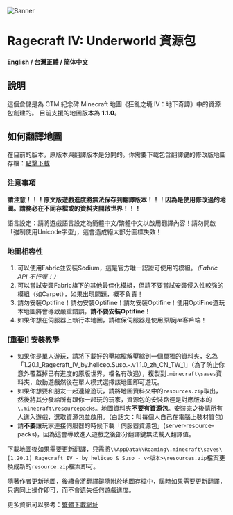 ![Banner](https://ctmrepository.com/map_img/6926650110728662.PNG)

# Ragecraft IV: Underworld 資源包
#### [English](https://github.com/champsing/Ragecraft-IV-resourcepack/blob/master/readme/README.md) / 台灣正體 / [简体中文](https://github.com/champsing/Ragecraft-IV-resourcepack/blob/master/readme/README_cn.md)

## 說明
這個倉儲是為 CTM 紀念碑 Minecraft 地圖《狂亂之境 IV：地下奇譚》中的資源包創建的。
目前支援的地圖版本為 **1.1.0**。

## 如何翻譯地圖
在目前的版本，原版本與翻譯版本是分開的。你需要下載包含翻譯鍵的修改版地圖存檔：[點擊下載]()

### 注意事項

**請注意！！！原文版遊戲進度將無法保存到翻譯版本！！！因為是使用修改過的地圖。請務必在不同存檔或的資料夾開啟世界！！！**

語言設定：請將遊戲語言設定為簡體中文/繁體中文以啟用翻譯內容！請勿開啟「強制使用Unicode字型」，這會造成絕大部分圖標失效！

### 地圖相容性

1. 可以使用Fabric並安裝Sodium，這是官方唯一認證可使用的模組。*（Fabric API 不行喔！）*
2. 可以嘗試安裝Fabric旗下的其他最佳化模組，但請不要嘗試安裝侵入性較強的模組（如Carpet），如果出現問題，概不負責！
3. 請勿安裝Optifine！請勿安裝Optifine！請勿安裝Optifine！使用OptiFine遊玩本地圖將會導致嚴重錯誤，**請不要安裝Optifine！**
4. 如果你想在伺服器上執行本地圖，請確保伺服器是使用原版jar客戶端！
    
### [重要!] 安裝教學
- 如果你是單人遊玩，請將下載好的壓縮檔解壓縮到一個單獨的資料夾，名為「1.20.1_Ragecraft_IV_by.heliceo.Suso.-.v1.1.0_zh_CN_TW_1」（為了防止你意外覆蓋掉已有進度的原版世界，檔名有改過），複製到`.minecraft\saves`資料夾，啟動遊戲然後在單人模式選擇該地圖即可遊玩。
- 如果你想要和朋友一起連線遊玩，請將地圖資料夾中的`resources.zip`取出，然後將其分發給所有跟你一起玩的玩家，資源包的安裝路徑是對應版本的`\.minecraft\resourcepacks`。地圖資料夾**不要有資源包**。安裝完之後請所有人進入遊戲，選取資源包並啟用。（白話文：叫每個人自己在電腦上裝材質包）
- 請**不要**讓玩家連接伺服器的時候下載「伺服器資源包」(server-resource-packs)，因為這會導致進入遊戲之後部分翻譯鍵無法載入翻譯值。

下載地圖後如果需要更新翻譯，只需將`\%AppData%\Roaming\.minecraft\saves\[1.20.1] Ragecraft IV - by heliceo & Suso - v<版本>\resources.zip`檔案更換成新的`resource.zip`檔案即可。

隨著作者更新地圖，後續會將翻譯鍵隨附於地圖存檔中，屆時如果需要更新翻譯，只需同上操作即可，而不會遺失任何遊戲進度。

更多資訊可以參考：[繁體下載網址](https://beta.vmct-cn.top/tw/map/rc4#%E5%85%B6%E4%BB%96)